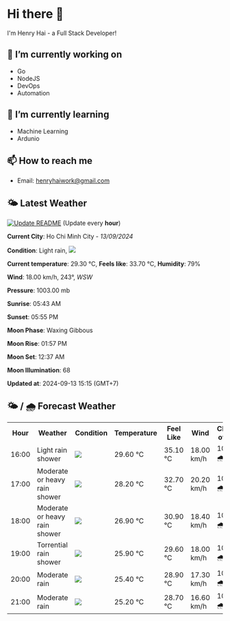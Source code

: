 # Hi there 👋

I'm Henry Hai - a Full Stack Developer!

## 🔭 I’m currently working on

- Go
- NodeJS
- DevOps
- Automation

## 🌱 I’m currently learning

- Machine Learning
- Ardunio

## 📫 How to reach me

- Email: <henryhaiwork@gmail.com>

## 🌤️ Latest Weather
[![Update README](https://github.com/henry0hai/henry0hai/actions/workflows/udpateReadme.yml/badge.svg)](https://github.com/henry0hai/henry0hai/actions/workflows/udpateReadme.yml)
(Update every **hour**)
<!-- CURRENT_WEATHER:START -->
**Current City**: Ho Chi Minh City - *13/09/2024*

**Condition**: Light rain, <img src="https://cdn.weatherapi.com/weather/64x64/day/296.png"/>

**Current temperature**: 29.30 °C, **Feels like**: 33.70 °C, **Humidity**: 79%

**Wind**: 18.00 km/h, 243°, *WSW*

**Pressure**: 1003.00 mb

**Sunrise**: 05:43 AM

**Sunset**: 05:55 PM

**Moon Phase**: Waxing Gibbous

**Moon Rise**: 01:57 PM

**Moon Set**: 12:37 AM

**Moon Illumination**: 68

**Updated at**: 2024-09-13 15:15 (GMT+7)<!-- CURRENT_WEATHER:END -->

## 🌤️ / 🌧️ Forecast Weather
<!-- FORECAST_WEATHER:START -->
<table>
		<tr>
			<th>Hour</th>
			<th>Weather</th>
			<th>Condition</th>
			<th>Temperature</th>
			<th>Feel Like</th>
			<th>Wind</th>
			<th>Chance of Rain</th>
		</tr>
				<tr>
					<td>16:00</td>
					<td>Light rain shower</td>
					<td><img src='https://cdn.weatherapi.com/weather/64x64/day/353.png'/></td>
					<td>29.60 °C</td>
					<td>35.10 °C</td>
					<td>18.00 km/h</td>
					<td>100 % 🌧️</td>
				</tr>
				<tr>
					<td>17:00</td>
					<td>Moderate or heavy rain shower</td>
					<td><img src='https://cdn.weatherapi.com/weather/64x64/day/356.png'/></td>
					<td>28.20 °C</td>
					<td>32.70 °C</td>
					<td>20.20 km/h</td>
					<td>100 % 🌧️</td>
				</tr>
				<tr>
					<td>18:00</td>
					<td>Moderate or heavy rain shower</td>
					<td><img src='https://cdn.weatherapi.com/weather/64x64/night/356.png'/></td>
					<td>26.90 °C</td>
					<td>30.90 °C</td>
					<td>18.40 km/h</td>
					<td>100 % 🌧️</td>
				</tr>
				<tr>
					<td>19:00</td>
					<td>Torrential rain shower</td>
					<td><img src='https://cdn.weatherapi.com/weather/64x64/night/359.png'/></td>
					<td>25.90 °C</td>
					<td>29.60 °C</td>
					<td>18.00 km/h</td>
					<td>100 % 🌧️</td>
				</tr>
				<tr>
					<td>20:00</td>
					<td>Moderate rain</td>
					<td><img src='https://cdn.weatherapi.com/weather/64x64/night/302.png'/></td>
					<td>25.40 °C</td>
					<td>28.90 °C</td>
					<td>17.30 km/h</td>
					<td>100 % 🌧️</td>
				</tr>
				<tr>
					<td>21:00</td>
					<td>Moderate rain</td>
					<td><img src='https://cdn.weatherapi.com/weather/64x64/night/302.png'/></td>
					<td>25.20 °C</td>
					<td>28.70 °C</td>
					<td>16.60 km/h</td>
					<td>100 % 🌧️</td>
				</tr>
</table>
<!-- FORECAST_WEATHER:END -->
